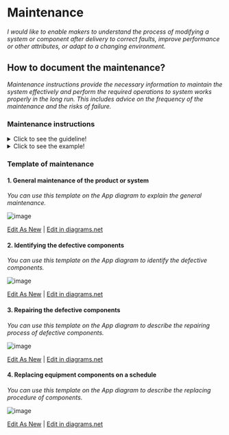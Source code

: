 # **Maintenance**

*I would like to enable makers to understand the process of modifying a system or component after delivery to correct faults, improve performance or other attributes, or adapt to a changing environment.*

## **How to document the maintenance?** 

*Maintenance instructions provide the necessary information to maintain the system effectively and perform the required operations to system works properly in the long run. This includes advice on the frequency of the maintenance and the risks of failure.*

 ### **Maintenance instructions** 
<details>
  <summary>Click to see the guideline!</summary> 
 
  - **Definition:** *A maintenance instruction is a technical communication document intended to give recommendations and necessary information to maintain the system effectively.*

  ```
What does include the documentation of maintenance instructions? 

1. Introduction of general maintenance of the product or system
    - Cleaning
    - Lubricating
    - Regular inspections or services. These can be carried out on a time-based schedule or on a usage-based schedule.
       - Maintenance according to predetermined intervals 
       - Maintenance according to prescribed criteria
       - Maintenance by integrating analysis, measurement and periodic test activities 
    - Regular adjusting machinery if it's necessary
    - Maintenance tools
       - Various tools necessary to perform the maintenance operation
2. Identifying the defective components
    - The equipment performance monitoring   
    - How to detect a defective component
    - Fault elimination
    - Verification of fault elimination
3. Repairing the defective components
    - Step-by-step procedures describing the repairing sequence 
    - Refere to the manufacturing section where you can find the manufacturing instructions to rebuild the defective components
    - Verifiction of repair
    - Required tools for repairing
4. Replacing equipment components according to the schedule
    - Step-by-step procedures describing the replacing sequence
    - Required tools for replacing the components

How to visualize the process of maintenance?
 1. Images 
 2. Videos 

```
</details>

<details>
  <summary>Click to see the example!</summary>

#### *Example 1:* [FarmBot Genesis V1.5](https://genesis.farm.bot/v1.5/Extras/maintenance)
</details>

### Template of maintenance
 
 #### 1. General maintenance of the product or system
 
   *You can use this template on the App diagram to explain the general maintenance.*
 
![image](https://github.com/OPEN-NEXT/wp2.3_Guideline-for-documentation-of-OSH-design-reuse/blob/main/Sources/Images/General%20maintenance.jpg)

 <a href="https://app.diagrams.net/#Hamerezoji1362%2Fdrawio-github%2Fmaster%2FGeneral%20maintenance.drawio">Edit As New</a> | <a href="https://app.diagrams.net/#Hamerezoji1362%2Fdrawio-github%2Fmaster%2FGeneral%20maintenance.png">Edit in diagrams.net</a> 
 
 #### 2. Identifying the defective components 
 
 *You can use this template on the App diagram to identify the defective components.*
 
![image](https://github.com/OPEN-NEXT/wp2.3_Guideline-for-documentation-of-OSH-design-reuse/blob/main/Sources/Images/Identifying%20the%20defective%20components.jpg)

 <a href="https://app.diagrams.net/#Hamerezoji1362%2Fdrawio-github%2Fmaster%2FIdentifying%20the%20defective%20components.drawio">Edit As New</a> | <a href="https://app.diagrams.net/#Hamerezoji1362%2Fdrawio-github%2Fmaster%2FIdentifying%20the%20defective%20components.png">Edit in diagrams.net</a>
 
 #### 3. Repairing the defective components

  *You can use this template on the App diagram to describe the repairing process of defective components.*
 
![image](https://github.com/OPEN-NEXT/wp2.3_Guideline-for-documentation-of-OSH-design-reuse/blob/main/Sources/Images/Repairing%20the%20defective%20components.jpg)

 <a href="https://app.diagrams.net/#Hamerezoji1362%2Fdrawio-github%2Fmaster%2FRepairing%20the%20defective%20components.drawio">Edit As New</a> | <a href="https://app.diagrams.net/#Hamerezoji1362%2Fdrawio-github%2Fmaster%2FRepairing%20the%20defective%20components.drawio.png">Edit in diagrams.net</a>
 
 #### 4. Replacing equipment components on a schedule

  *You can use this template on the App diagram to describe the replacing procedure of components.*
 
![image](https://github.com/OPEN-NEXT/wp2.3_Guideline-for-documentation-of-OSH-design-reuse/blob/main/Sources/Images/Replacing%20the%20parts%20or%20components.jpg)

 <a href="https://app.diagrams.net/#Hamerezoji1362%2Fdrawio-github%2Fmaster%2FReplacing%20the%20parts%20or%20components.drawio">Edit As New</a> | <a href="https://app.diagrams.net/#Hamerezoji1362%2Fdrawio-github%2Fmaster%2FReplacing%20the%20parts%20or%20components.drawio.png">Edit in diagrams.net</a>
